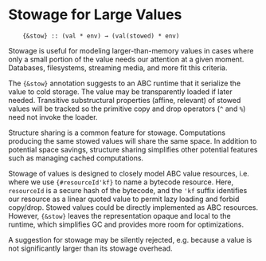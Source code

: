 
# Stowage for Large Values

        {&stow} :: (val * env) → (val(stowed) * env)

Stowage is useful for modeling larger-than-memory values in cases where only a small portion of the value needs our attention at a given moment. Databases, filesystems, streaming media, and more fit this criteria. 

The `{&stow}` annotation suggests to an ABC runtime that it serialize the value to cold storage. The value may be transparently loaded if later needed. Transitive substructural properties (affine, relevant) of stowed values will be tracked so the primitive copy and drop operators (`^` and `%`) need not invoke the loader. 

Structure sharing is a common feature for stowage. Computations producing the same stowed values will share the same space. In addition to potential space savings, structure sharing simplifies other potential features such as managing cached computations. 

Stowage of values is designed to closely model ABC value resources, i.e. where we use `{#resourceId'kf}` to name a bytecode resource. Here, `resourceId` is a secure hash of the bytecode, and the `'kf` suffix identifies our resource as a linear quoted value to permit lazy loading and forbid copy/drop. Stowed values could be directly implemented as ABC resources. However, `{&stow}` leaves the representation opaque and local to the runtime, which simplifies GC and provides more room for optimizations.

A suggestion for stowage may be silently rejected, e.g. because a value is not significantly larger than its stowage overhead. 

